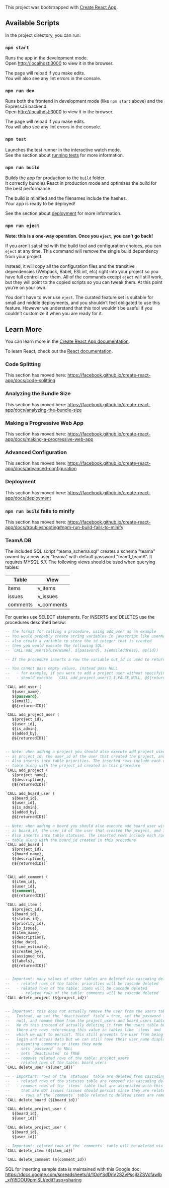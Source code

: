 This project was bootstrapped with [Create React App](https://github.com/facebook/create-react-app).

## Available Scripts

In the project directory, you can run:

### `npm start`

Runs the app in the development mode.<br>
Open [http://localhost:3000](http://localhost:3000) to view it in the browser.

The page will reload if you make edits.<br>
You will also see any lint errors in the console.

### `npm run dev`

Runs both the frontend in development mode (like `npm start` above) and the ExpressJS backend.<br>
Open [http://localhost:3000](http://localhost:3000) to view it in the browser.

The page will reload if you make edits.<br>
You will also see any lint errors in the console.

### `npm test`

Launches the test runner in the interactive watch mode.<br>
See the section about [running tests](https://facebook.github.io/create-react-app/docs/running-tests) for more information.

### `npm run build`

Builds the app for production to the `build` folder.<br>
It correctly bundles React in production mode and optimizes the build for the best performance.

The build is minified and the filenames include the hashes.<br>
Your app is ready to be deployed!

See the section about [deployment](https://facebook.github.io/create-react-app/docs/deployment) for more information.

### `npm run eject`

**Note: this is a one-way operation. Once you `eject`, you can’t go back!**

If you aren’t satisfied with the build tool and configuration choices, you can `eject` at any time. This command will remove the single build dependency from your project.

Instead, it will copy all the configuration files and the transitive dependencies (Webpack, Babel, ESLint, etc) right into your project so you have full control over them. All of the commands except `eject` will still work, but they will point to the copied scripts so you can tweak them. At this point you’re on your own.

You don’t have to ever use `eject`. The curated feature set is suitable for small and middle deployments, and you shouldn’t feel obligated to use this feature. However we understand that this tool wouldn’t be useful if you couldn’t customize it when you are ready for it.

## Learn More

You can learn more in the [Create React App documentation](https://facebook.github.io/create-react-app/docs/getting-started).

To learn React, check out the [React documentation](https://reactjs.org/).

### Code Splitting

This section has moved here: https://facebook.github.io/create-react-app/docs/code-splitting

### Analyzing the Bundle Size

This section has moved here: https://facebook.github.io/create-react-app/docs/analyzing-the-bundle-size

### Making a Progressive Web App

This section has moved here: https://facebook.github.io/create-react-app/docs/making-a-progressive-web-app

### Advanced Configuration

This section has moved here: https://facebook.github.io/create-react-app/docs/advanced-configuration

### Deployment

This section has moved here: https://facebook.github.io/create-react-app/docs/deployment

### `npm run build` fails to minify

This section has moved here: https://facebook.github.io/create-react-app/docs/troubleshooting#npm-run-build-fails-to-minify

### TeamA DB

The included SQL script "teama_schema.sql" creates a schema "teama" owned by a new user "teama" with default password "team1_teamA". It requires MYSQL 5.7.  The following views should be used when querying tables:

| Table         | View          
| ------------- |-------------
| items         | v_items 
| issues        | v_issues      
| comments      | v_comments

For queries use SELECT statements. For INSERTS and DELETES use the procedures described below:

```sql
-- The format for calling a procedure, using add_user as an example
-- You would probably create string variables in javascript like userName, password, emailAddress
-- also create a variable to store the id integer that is created
-- then you would execute the following SQL:
-- `CALL add_user(${userName}, ${password}, ${emailAddress}, @${id})

-- If the procedure inserts a row the variable out_id is used to return the unique ID created

-- You cannot pass empty values, instead pass NULL
--   - for example, if you were to add a project user without specifying a value for added_by you
--   - should execute  `CALL add_project_user(1,1,FALSE,NULL, @${returnedID})` NOT `CALL add_project_user(1,1,FALSE,, @${returnedID})`

`CALL add_user (
   ${user_name},
   ${password},
   ${email},
   @${returnedID})`

`CALL add_project_user (
   ${project_id},
   ${user_id},
   ${is_admin},
   ${added_by},
   @${returnedID})`


-- Note: when adding a project you should also execute add_project_user with the returned out_id
-- as project_id, the user_id of the user that created the project, and is_admin = True (1)
-- Also inserts into table priorities. The inserted rows include each row from the default_priorities
-- table along with the project_id created in this procedure
`CALL add_project (
   ${project_name},
   ${description},
   @${returnedID})`

`CALL add_board_user (
   ${board_id},
   ${user_id},
   ${is_admin},
   ${added_by},
   @${returnedID})`

-- Note: when adding a board you should also execute add_board_user with the returned out_id
-- as board_id, the user_id of the user that created the project, and is_admin = True (1)
-- Also inserts into table statuses. The inserted rows include each row from the default_statuses
-- table along with the board_id created in this procedure
`CALL add_board (
   ${project_id},
   ${board_name},
   ${description},
   @${returnedID})`


`CALL add_comment (
   ${item_id},
   ${user_id},
   ${comment},
   @${returnedID})`

`CALL add_item (
   ${project_id},
   ${board_id},
   ${status_id},
   ${priority_id},
   ${is_issue},
   ${item_name},
   ${description},
   ${due_date},
   ${time_estimate},
   ${created_by},
   ${assigned_to},
   ${labels},
   @${returnedID})`


-- Important: many values of other tables are deleted via cascading deletes!
--   - related rows of the table: priorities will be cascade deleted
--   - related rows of the table: items will be cascade deleted
--     - related rows of the table: comments will be cascade deleted
`CALL delete_project (${project_id})`


-- Important: this does not actually remove the user from the users table!
--   Instead, we set the 'deactivated' field = true, set the password field to
--   null, and remove them from the project_users and board_users tables.
--   We do this instead of actually deleting it from the users table because
--   there are rows referencing this value in tables like `items` and `comments` tables,
--   which we want to persist. This still prevents the user from being able to
--   login and access data but we can still have their user_name displayed when
--   presenting comments or items they made
--   - sets `password` to NULL
--   - sets `deactivated` to TRUE
--   - removes related rows of the table: project_users
--   - related rows of the table: board_users
`CALL delete_user (${user_id})`

-- - Important: rows of the `statuses` table are deleted from cascading deletes!
--   - related rows of the statuses table are removed via cascading deletes
--   - removes rows of the `items` table that are associated with this board_id
--     that are NOT issues (issues should persist since they are related to the project_id)
--     - rows of the `comments` table related to deleted items are removed via cascading delete
`CALL delete_board (${board_id})`

`CALL delete_project_user (
   ${board_id},
   ${user_id})`

`CALL delete_project_user (
   ${board_id},
   ${user_id})`

-- Important: related rows of the `comments` table will be deleted via cascade delete
`CALL delete_item (${item_id})`

`CALL delete_comment (${comment_id})
```

SQL for inserting sample data is maintained with this Google doc: https://docs.google.com/spreadsheets/d/1OoYSdDnV2SZvPscjIzZSVcfawIb_xjYi5DOU9pmlSLI/edit?usp=sharing
